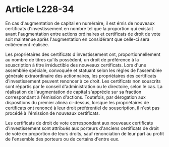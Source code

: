 # Article L228-34

En cas d'augmentation de capital en numéraire, il est émis de nouveaux certificats d'investissement en nombre tel que la proportion qui existait avant l'augmentation entre actions ordinaires et certificats de droit de vote soit maintenue après l'augmentation en considérant que celle-ci sera entièrement réalisée.

Les propriétaires des certificats d'investissement ont, proportionnellement au nombre de titres qu'ils possèdent, un droit de préférence à la souscription à titre irréductible des nouveaux certificats. Lors d'une assemblée spéciale, convoquée et statuant selon les règles de l'assemblée générale extraordinaire des actionnaires, les propriétaires des certificats d'investissement peuvent renoncer à ce droit. Les certificats non souscrits sont répartis par le conseil d'administration ou le directoire, selon le cas. La réalisation de l'augmentation de capital s'apprécie sur sa fraction correspondant à l'émission d'actions. Toutefois, par dérogation aux dispositions du premier alinéa ci-dessus, lorsque les propriétaires de certificats ont renoncé à leur droit préférentiel de souscription, il n'est pas procédé à l'émission de nouveaux certificats.

Les certificats de droit de vote correspondant aux nouveaux certificats d'investissement sont attribués aux porteurs d'anciens certificats de droit de vote en proportion de leurs droits, sauf renonciation de leur part au profit de l'ensemble des porteurs ou de certains d'entre eux.
